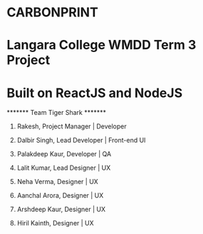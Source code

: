 
# CARBONPRINT

# Langara College WMDD Term 3 Project
# Built on ReactJS and NodeJS

******* Team Tiger Shark *******

1. Rakesh,                  Project Manager | Developer    
2. Dalbir Singh,            Lead Developer | Front-end UI
3. Palakdeep Kaur,          Developer | QA

4. Lalit Kumar,             Lead Designer | UX
5. Neha Verma,              Designer | UX
6. Aanchal Arora,           Designer | UX
7. Arshdeep Kaur,           Designer | UX
8. Hiril Kainth,            Designer | UX
